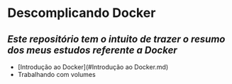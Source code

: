 # Descomplicando Docker
## ***Este repositório tem o intuito de trazer o resumo dos meus estudos referente a Docker***

- [Introdução ao Docker](#Introdução ao Docker.md)
- Trabalhando com volumes



